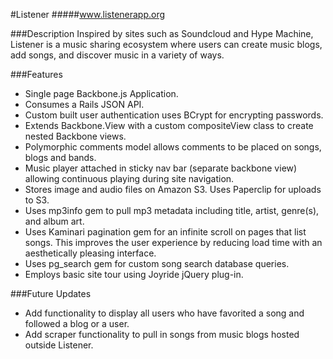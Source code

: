 #Listener
#####www.listenerapp.org

###Description
Inspired by sites such as Soundcloud and Hype Machine, Listener is a music sharing ecosystem where users can create music blogs, add songs, and discover music in a variety of ways.

###Features
* Single page Backbone.js Application.
* Consumes a Rails JSON API.
* Custom built user authentication uses BCrypt for encrypting passwords.
* Extends Backbone.View with a custom compositeView class to create nested Backbone views.
* Polymorphic comments model allows comments to be placed on songs, blogs and bands.
* Music player attached in sticky nav bar (separate backbone view) allowing continuous playing during site navigation.
* Stores image and audio files on Amazon S3. Uses Paperclip for uploads to S3.
* Uses mp3info gem to pull mp3 metadata including title, artist, genre(s), and album art.
* Uses Kaminari pagination gem for an infinite scroll on pages that list songs. This improves the user experience by reducing load time with an aesthetically pleasing interface.
* Uses pg_search gem for custom song search database queries.
* Employs basic site tour using Joyride jQuery plug-in.

###Future Updates
* Add functionality to display all users who have favorited a song and followed a blog or a user.
* Add scraper functionality to pull in songs from music blogs hosted outside Listener.
